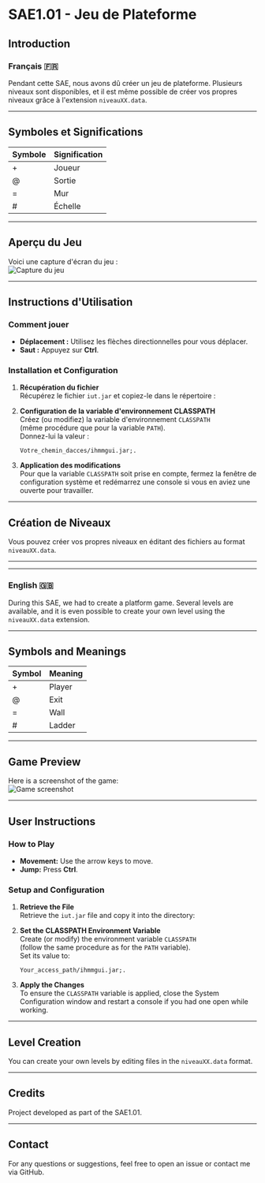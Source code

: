 # SAE1.01 - Jeu de Plateforme

## **Introduction**  
### Français 🇫🇷  
Pendant cette SAE, nous avons dû créer un jeu de plateforme. Plusieurs niveaux sont disponibles, et il est même possible de créer vos propres niveaux grâce à l'extension `niveauXX.data`.  

---

## **Symboles et Significations**  
| Symbole | Signification |
|---------|---------------|
|    +    | Joueur        |
|    @    | Sortie        |
|    =    | Mur           |
|    #    | Échelle       |

---

## **Aperçu du Jeu**  
Voici une capture d'écran du jeu :  
![Capture du jeu](https://github.com/user-attachments/assets/70055db1-ad73-43cb-b18f-5e3cc34e4eb1)

---

## **Instructions d'Utilisation**  
### **Comment jouer**  
- **Déplacement :** Utilisez les flèches directionnelles pour vous déplacer.  
- **Saut :** Appuyez sur **Ctrl**.  

### **Installation et Configuration**  
1. **Récupération du fichier**  
    Récupérez le fichier `iut.jar` et copiez-le dans le répertoire :  

2. **Configuration de la variable d'environnement CLASSPATH**  
    Créez (ou modifiez) la variable d'environnement `CLASSPATH`  
    (même procédure que pour la variable `PATH`).  
    Donnez-lui la valeur :  
    ```
    Votre_chemin_dacces/ihmmgui.jar;.
    ```

3. **Application des modifications**  
    Pour que la variable `CLASSPATH` soit prise en compte, fermez la fenêtre de configuration système et redémarrez une console si vous en aviez une ouverte pour travailler.

---

## **Création de Niveaux**  
Vous pouvez créer vos propres niveaux en éditant des fichiers au format `niveauXX.data`.  

---

---

### English 🇬🇧  
During this SAE, we had to create a platform game. Several levels are available, and it is even possible to create your own level using the `niveauXX.data` extension.  

---

## **Symbols and Meanings**  
| Symbol | Meaning   |
|--------|-----------|
|   +    | Player    |
|   @    | Exit      |
|   =    | Wall      |
|   #    | Ladder    |

---

## **Game Preview**  
Here is a screenshot of the game:  
![Game screenshot](https://github.com/user-attachments/assets/70055db1-ad73-43cb-b18f-5e3cc34e4eb1)

---

## **User Instructions**  
### **How to Play**  
- **Movement:** Use the arrow keys to move.  
- **Jump:** Press **Ctrl**.  

### **Setup and Configuration**  
1. **Retrieve the File**  
    Retrieve the `iut.jar` file and copy it into the directory:  

2. **Set the CLASSPATH Environment Variable**  
    Create (or modify) the environment variable `CLASSPATH`  
    (follow the same procedure as for the `PATH` variable).  
    Set its value to:  
    ```
    Your_access_path/ihmmgui.jar;.
    ```

3. **Apply the Changes**  
    To ensure the `CLASSPATH` variable is applied, close the System Configuration window and restart a console if you had one open while working.

---

## **Level Creation**  
You can create your own levels by editing files in the `niveauXX.data` format.  

---

## **Credits**  
Project developed as part of the SAE1.01.

---

## **Contact**  
For any questions or suggestions, feel free to open an issue or contact me via GitHub.
